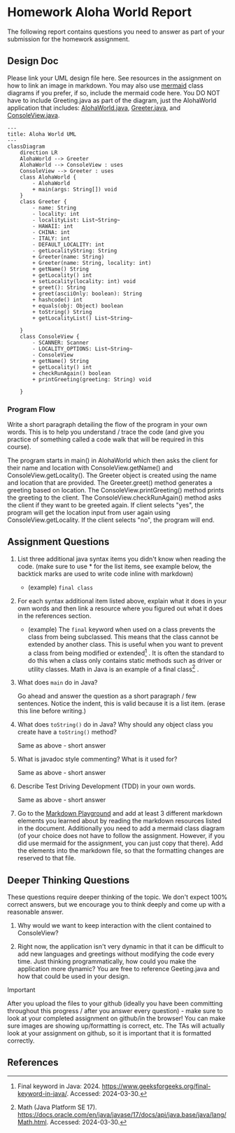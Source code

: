 # Homework Aloha World Report

The following report contains questions you need to answer as part of your submission for the homework assignment. 


## Design Doc
Please link your UML design file here. See resources in the assignment on how to
link an image in markdown. You may also use [mermaid] class diagrams if you prefer, if so, include the mermaid code here.  You DO NOT have to include Greeting.java as part of the diagram, just the AlohaWorld application that includes: [AlohaWorld.java], [Greeter.java], and [ConsoleView.java].
```mermaid
---
title: Aloha World UML
---
classDiagram
    direction LR
    AlohaWorld --> Greeter
    AlohaWorld --> ConsoleView : uses
    ConsoleView --> Greeter : uses
    class AlohaWorld {
        - AlohaWorld
        + main(args: String[]) void
    }
    class Greeter {
        - name: String
        - locality: int
        - localityList: List~String~
        - HAWAII: int
        - CHINA: int
        - ITALY: int
        - DEFAULT_LOCALITY: int
        - getLocalityString: String
        + Greeter(name: String)
        + Greeter(name: String, locality: int)
        + getName() String
        + getLocality() int
        + setLocality(locality: int) void
        + greet(): String
        + greet(asciiOnly: boolean): String
        + hashcode() int
        + equals(obj: Object) boolean
        + toString() String
        + getLocalityList() List~String~

    }
    class ConsoleView {
        - SCANNER: Scanner
        - LOCALITY_OPTIONS: List~String~
        - ConsoleView
        + getName() String
        + getLocality() int
        + checkRunAgain() boolean
        + printGreeting(greeting: String) void
        
    }
```

### Program Flow
Write a short paragraph detailing the flow of the program in your own words. This is to help you understand / trace the code (and give you practice of something called a code walk that will be required in this course).

   The program starts in main() in AlohaWorld which then asks the client for their name and location with ConsoleView.getName() and ConsoleView.getLocality(). The Greeter object is created using the name and location that are provided. The Greeter.greet() method generates a greeting based on location. The ConsoleView.printGreeting() method prints the greeting to the client. The ConsoleView.checkRunAgain() method asks the client if they want to be greeted again. If client selects "yes", the program will get the location input from user again using ConsoleView.getLocality. If the client selects "no", the program will end.

## Assignment Questions

1. List three additional java syntax items you didn't know when reading the code.  (make sure to use * for the list items, see example below, the backtick marks are used to write code inline with markdown)
   
   * (example) `final class`

2. For each syntax additional item listed above, explain what it does in your own words and then link a resource where you figured out what it does in the references section. 

    * (example) The `final` keyword when used on a class prevents the class from being subclassed. This means that the class cannot be extended by another class. This is useful when you want to prevent a class from being modified or extended[^1] . It is often the standard to do this when a class only contains static methods such as driver or utility classes. Math in Java is an example of a final class[^2] .

3. What does `main` do in Java? 

    Go ahead and answer the question as a short paragraph / few sentences. Notice the indent, this is valid because it is a list item. (erase this line before writing.)


4. What does `toString()` do in Java? Why should any object class you create have a `toString()` method?

    Same as above - short answer

5. What is javadoc style commenting? What is it used for? 

    Same as above - short answer


6. Describe Test Driving Development (TDD) in your own words. 

    Same as above - short answer    

7. Go to the [Markdown Playground](MarkdownPlayground.md) and add at least 3 different markdown elements you learned about by reading the markdown resources listed in the document. Additionally you need to add a mermaid class diagram (of your choice does not have to follow the assignment. However, if you did use mermaid for the assignment, you can just copy that there). Add the elements into the markdown file, so that the formatting changes are reserved to that file. 


## Deeper Thinking Questions

These questions require deeper thinking of the topic. We don't expect 100% correct answers, but we encourage you to think deeply and come up with a reasonable answer. 


1. Why would we want to keep interaction with the client contained to ConsoleView?


2. Right now, the application isn't very dynamic in that it can be difficult to add new languages and greetings without modifying the code every time. Just thinking programmatically,  how could you make the application more dynamic? You are free to reference Geeting.java and how that could be used in your design.



> [!IMPORTANT]
>  After you upload the files to your github (ideally you have been committing throughout this progress / after you answer every question) - make sure to look at your completed assignment on github/in the browser! You can make sure images are showing up/formatting is correct, etc. The TAs will actually look at your assignment on github, so it is important that it is formatted correctly.


## References

[^1]: Final keyword in Java: 2024. https://www.geeksforgeeks.org/final-keyword-in-java/. Accessed: 2024-03-30. 

[^2]: Math (Java Platform SE 17). https://docs.oracle.com/en/java/javase/17/docs/api/java.base/java/lang/Math.html. Accessed: 2024-03-30.


<!-- This is a comment, below this link the links in the document are placed here to make ti easier to read. This is an optional style for markdown, and often as a student you will include the links inline. for example [mermaid](https://mermaid.js.org/intro/syntax-reference.html) -->
[mermaid]: https://mermaid.js.org/intro/syntax-reference.html
[AlohaWorld.java]: src/main/java/student/AlohaWorld.java
[Greeter.java]: src/main/java/student/Greeter.java
[ConsoleView.java]: src/main/java/student/ConsoleView.java